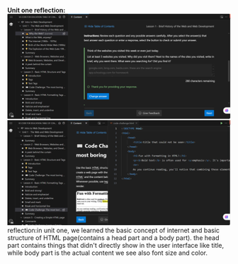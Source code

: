 **Unit one reflection:**
![the picture showing progress](image.png)
![the picture showing code](image-1.png)
reflection:in unit one, we learned the basic concept of internet and basic structure of HTML page(contains a head part and a body part). the head part contains things that didn't directly show in the user interface like title, while body part is the actual content we see also font size and color.